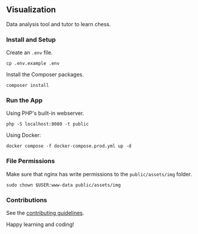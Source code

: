 ## Visualization

Data analysis tool and tutor to learn chess.

### Install and Setup

Create an `.env` file.

```
cp .env.example .env
```

Install the Composer packages.

```
composer install
```

### Run the App

Using PHP's built-in webserver.

```
php -S localhost:8080 -t public
```

Using Docker:

```
docker compose -f docker-compose.prod.yml up -d
```

### File Permissions

Make sure that nginx has write permissions to the `public/assets/img` folder.

```
sudo chown $USER:www-data public/assets/img
```

### Contributions

See the [contributing guidelines](https://github.com/chesslablab/coach/blob/main/CONTRIBUTING.md).

Happy learning and coding!
